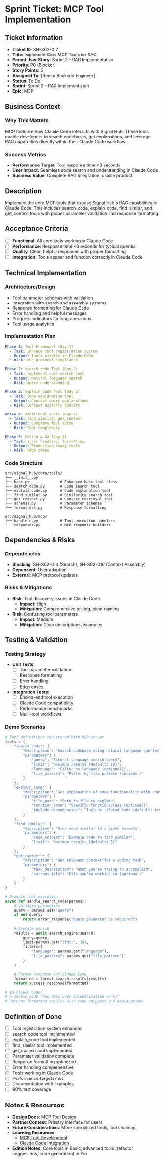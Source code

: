 # Sprint Ticket: MCP Tool Implementation

## Ticket Information
- **Ticket ID**: SH-S02-017
- **Title**: Implement Core MCP Tools for RAG
- **Parent User Story**: Sprint 2 - RAG Implementation
- **Priority**: P0 (Blocker)
- **Story Points**: 5
- **Assigned To**: [Senior Backend Engineer]
- **Status**: To Do
- **Sprint**: Sprint 2 - RAG Implementation
- **Epic**: MCP

## Business Context
### Why This Matters
MCP tools are how Claude Code interacts with Signal Hub. These tools enable developers to search codebases, get explanations, and leverage RAG capabilities directly within their Claude Code workflow.

### Success Metrics
- **Performance Target**: Tool response time <3 seconds
- **User Impact**: Seamless code search and understanding in Claude Code
- **Business Value**: Complete RAG integration, usable product

## Description
Implement the core MCP tools that expose Signal Hub's RAG capabilities to Claude Code. This includes search_code, explain_code, find_similar, and get_context tools with proper parameter validation and response formatting.

## Acceptance Criteria
- [ ] **Functional**: All core tools working in Claude Code
- [ ] **Performance**: Response time <3 seconds for typical queries
- [ ] **Quality**: Clear, helpful responses with proper formatting
- [ ] **Integration**: Tools appear and function correctly in Claude Code

## Technical Implementation

### Architecture/Design
- Tool parameter schemas with validation
- Integration with search and assembly systems
- Response formatting for Claude Code
- Error handling and helpful messages
- Progress indicators for long operations
- Tool usage analytics

### Implementation Plan
```yaml
Phase 1: Tool Framework (Day 1)
  - Task: Enhance tool registration system
  - Output: Tools visible in Claude Code
  - Risk: MCP protocol compliance

Phase 2: search_code Tool (Day 2)
  - Task: Implement code search tool
  - Output: Natural language search
  - Risk: Query understanding

Phase 3: explain_code Tool (Day 3)
  - Task: Code explanation tool
  - Output: Context-aware explanations
  - Risk: Context assembly quality

Phase 4: Additional Tools (Day 4)
  - Task: find_similar, get_context
  - Output: Complete tool suite
  - Risk: Tool complexity

Phase 5: Polish & UX (Day 5)
  - Task: Error handling, formatting
  - Output: Production-ready tools
  - Risk: Edge cases
```

### Code Structure
```
src/signal_hub/core/tools/
├── __init__.py
├── base.py              # Enhanced base tool class
├── search_code.py       # Code search tool
├── explain_code.py      # Code explanation tool
├── find_similar.py      # Similarity search tool
├── get_context.py       # Context retrieval tool
├── schemas.py           # Parameter schemas
└── formatters.py        # Response formatting

src/signal_hub/mcp/
├── handlers.py          # Tool execution handlers
└── responses.py         # MCP response builders
```

## Dependencies & Risks
### Dependencies
- **Blocking**: SH-S02-014 (Search), SH-S02-016 (Context Assembly)
- **Dependent**: User adoption
- **External**: MCP protocol updates

### Risks & Mitigations
- **Risk**: Tool discovery issues in Claude Code
  - **Impact**: High
  - **Mitigation**: Comprehensive testing, clear naming
- **Risk**: Confusing tool parameters
  - **Impact**: Medium
  - **Mitigation**: Clear descriptions, examples

## Testing & Validation

### Testing Strategy
- **Unit Tests**: 
  - [ ] Tool parameter validation
  - [ ] Response formatting
  - [ ] Error handling
  - [ ] Edge cases
- **Integration Tests**:
  - [ ] End-to-end tool execution
  - [ ] Claude Code compatibility
  - [ ] Performance benchmarks
  - [ ] Multi-tool workflows

### Demo Scenarios
```python
# Tool definitions registered with MCP server
tools = {
    "search_code": {
        "description": "Search codebase using natural language queries",
        "parameters": {
            "query": "Natural language search query",
            "limit": "Maximum results (default: 10)",
            "language": "Filter by language (optional)",
            "file_pattern": "Filter by file pattern (optional)"
        }
    },
    "explain_code": {
        "description": "Get explanation of code functionality with context",
        "parameters": {
            "file_path": "Path to file to explain",
            "function_name": "Specific function/class (optional)",
            "include_dependencies": "Include related code (default: true)"
        }
    },
    "find_similar": {
        "description": "Find code similar to a given example",
        "parameters": {
            "code_snippet": "Example code to find similar",
            "limit": "Maximum results (default: 5)"
        }
    },
    "get_context": {
        "description": "Get relevant context for a coding task",
        "parameters": {
            "task_description": "What you're trying to accomplish",
            "current_file": "File you're working in (optional)"
        }
    }
}

# Example tool execution
async def handle_search_code(params):
    # Validate parameters
    query = params.get("query")
    if not query:
        return error_response("Query parameter is required")
    
    # Execute search
    results = await search_engine.search(
        query=query,
        limit=params.get("limit", 10),
        filters={
            "language": params.get("language"),
            "file_pattern": params.get("file_pattern")
        }
    )
    
    # Format response for Claude Code
    formatted = format_search_results(results)
    return success_response(formatted)

# In Claude Code:
# > search_code "how does user authentication work?"
# Returns formatted results with code snippets and explanations
```

## Definition of Done
- [ ] Tool registration system enhanced
- [ ] search_code tool implemented
- [ ] explain_code tool implemented
- [ ] find_similar tool implemented
- [ ] get_context tool implemented
- [ ] Parameter validation complete
- [ ] Response formatting optimized
- [ ] Error handling comprehensive
- [ ] Tools working in Claude Code
- [ ] Performance targets met
- [ ] Documentation with examples
- [ ] 90% test coverage

## Notes & Resources
- **Design Docs**: [MCP Tool Design](../../architecture/mcp-tools.md)
- **Partner Context**: Primary interface for users
- **Future Considerations**: More specialized tools, tool chaining
- **Learning Resources**: 
  - [MCP Tool Development](https://github.com/anthropics/mcp/docs/tools)
  - [Claude Code Integration](https://docs.anthropic.com/claude-code/mcp)
- **Edition Notes**: Core tools in Basic, advanced tools (refactor suggestions, code generation) in Pro